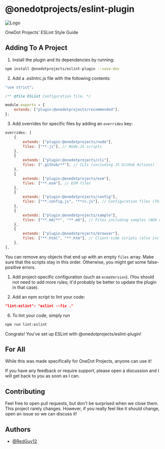 # @onedotprojects/eslint-plugin

![Logo](https://cdn.onedot.cf/brand/SVG/NoPadding/One%20Dot%20NoPad.svg)

OneDot Projects' ESLint Style Guide

## Adding To A Project

1. Install the plugin and its dependencies by running:

```bash
npm install @onedotprojects/eslint-plugin --save-dev
```

2. Add a .eslintrc.js file with the following contents:

```js
"use strict";

/** @file ESLint Configuration file. */

module.exports = {
	extends: ["plugin:@onedotprojects/recommended"],
};
```

3. Add overrides for specific files by adding an `overrides` key:

```js
overrides: [
	{
		extends: ["plugin:@onedotprojects/node"],
		files: ["**.js"], // Node.JS scripts
	},
	{
		extends: ["plugin:@onedotprojects/cli"],
		files: [".github/**"], // CLIs (including JS GitHub Actions)
	},
	{
		extends: ["plugin:@onedotprojects/esm"],
		files: ["**.esm"], // ESM files
	},
	{
		extends: ["plugin:@onedotprojects/config"],
		files: ["**.config.js", "**rc.js"], // Configuration files (This usually catches all of them)
	},
	{
		extends: ["plugin:@onedotprojects/sample"],
		files: ["**.md/**", "**.md"], // Files including samples (AKA docs) (also include HTML and Markdown files)
	},
	{
		extends: ["plugin:@onedotprojects/browser"],
		files: ["**.html", "**.htm"], // Client-side scripts (also include HTML files)
	},
],

```

You can remove any objects that end up with an empty `files` array. Make sure that the scripts stay
in this order. Otherwise, you might get some false-positive errors.

1. Add project-specific configuration (such as `ecmaVersion`). (You should not need to add more
   rules; it'd probably be better to update the plugin in that case).

2. Add an npm script to lint your code:

```json
"lint:eslint": "eslint --fix ."
```

6. To lint your code, simply run

```sh
npm run lint:eslint
```

Congrats! You've set up ESLint with @onedotprojects/eslint-plugin!

## For All

While this was made specifically for OneDot Projects, anyone can use it!

If you have any feedback or require support, please open a discussion and I will get back to you as
soon as I can.

## Contributing

Feel free to open pull requests, but don't be surprised when we close them. This project rarely
changes. However, if you really feel like it _should_ change, open an issue so we can discuss it!

## Authors

-   [@RedGuy12](https://www.github.com/RedGuy12)
